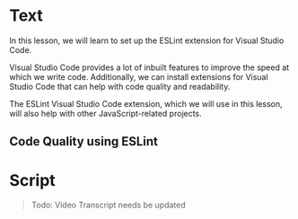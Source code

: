 # Text

In this lesson, we will learn to set up the ESLint extension for Visual Studio Code.

Visual Studio Code provides a lot of inbuilt features to improve the speed at which we write code. Additionally, we can install extensions for Visual Studio Code that can help with code quality and readability.

The ESLint Visual Studio Code extension, which we will use in this lesson, will also help with other JavaScript-related projects.

## Code Quality using ESLint

# Script

> Todo: Video Transcript needs be updated

